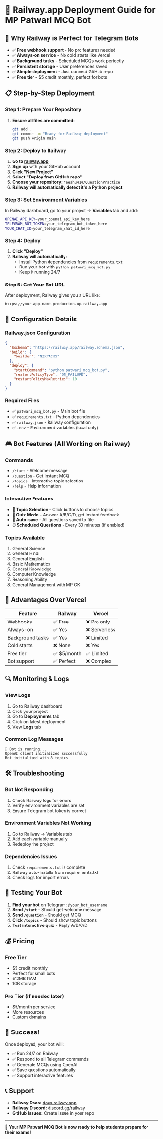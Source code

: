# 🚂 Railway.app Deployment Guide for MP Patwari MCQ Bot

## 🎯 **Why Railway is Perfect for Telegram Bots**

- ✅ **Free webhook support** - No pro features needed
- ✅ **Always-on service** - No cold starts like Vercel
- ✅ **Background tasks** - Scheduled MCQs work perfectly
- ✅ **Persistent storage** - User preferences saved
- ✅ **Simple deployment** - Just connect GitHub repo
- ✅ **Free tier** - $5 credit monthly, perfect for bots

## 📋 **Step-by-Step Deployment**

### **Step 1: Prepare Your Repository**

1. **Ensure all files are committed:**
   ```bash
   git add .
   git commit -m "Ready for Railway deployment"
   git push origin main
   ```

### **Step 2: Deploy to Railway**

1. **Go to [railway.app](https://railway.app)**
2. **Sign up** with your GitHub account
3. **Click "New Project"**
4. **Select "Deploy from GitHub repo"**
5. **Choose your repository:** `Yeeshu414/QuestionPractice`
6. **Railway will automatically detect it's a Python project**

### **Step 3: Set Environment Variables**

In Railway dashboard, go to your project → **Variables** tab and add:

```bash
OPENAI_API_KEY=your_openai_api_key_here
TELEGRAM_BOT_TOKEN=your_telegram_bot_token_here
YOUR_CHAT_ID=your_telegram_chat_id_here
```

### **Step 4: Deploy**

1. **Click "Deploy"**
2. **Railway will automatically:**
   - Install Python dependencies from `requirements.txt`
   - Run your bot with `python patwari_mcq_bot.py`
   - Keep it running 24/7

### **Step 5: Get Your Bot URL**

After deployment, Railway gives you a URL like:
```
https://your-app-name-production.up.railway.app
```

## 🔧 **Configuration Details**

### **Railway.json Configuration**
```json
{
  "$schema": "https://railway.app/railway.schema.json",
  "build": {
    "builder": "NIXPACKS"
  },
  "deploy": {
    "startCommand": "python patwari_mcq_bot.py",
    "restartPolicyType": "ON_FAILURE",
    "restartPolicyMaxRetries": 10
  }
}
```

### **Required Files**
- ✅ `patwari_mcq_bot.py` - Main bot file
- ✅ `requirements.txt` - Python dependencies
- ✅ `railway.json` - Railway configuration
- ✅ `.env` - Environment variables (local only)

## 🎮 **Bot Features (All Working on Railway)**

### **Commands**
- `/start` - Welcome message
- `/question` - Get instant MCQ
- `/topics` - Interactive topic selection
- `/help` - Help information

### **Interactive Features**
- 🎯 **Topic Selection** - Click buttons to choose topics
- 🧠 **Quiz Mode** - Answer A/B/C/D, get instant feedback
- 📄 **Auto-save** - All questions saved to file
- ⏰ **Scheduled Questions** - Every 30 minutes (if enabled)

### **Topics Available**
1. General Science
2. General Hindi
3. General English
4. Basic Mathematics
5. General Knowledge
6. Computer Knowledge
7. Reasoning Ability
8. General Management with MP GK

## 🚀 **Advantages Over Vercel**

| Feature | Railway | Vercel |
|---------|---------|---------|
| Webhooks | ✅ Free | ❌ Pro only |
| Always-on | ✅ Yes | ❌ Serverless |
| Background tasks | ✅ Yes | ❌ Limited |
| Cold starts | ❌ None | ❌ Yes |
| Free tier | ✅ $5/month | ✅ Limited |
| Bot support | ✅ Perfect | ❌ Complex |

## 🔍 **Monitoring & Logs**

### **View Logs**
1. Go to Railway dashboard
2. Click your project
3. Go to **Deployments** tab
4. Click on latest deployment
5. View **Logs** tab

### **Common Log Messages**
```
🤖 Bot is running...
OpenAI client initialized successfully
Bot initialized with 8 topics
```

## 🛠 **Troubleshooting**

### **Bot Not Responding**
1. Check Railway logs for errors
2. Verify environment variables are set
3. Ensure Telegram bot token is correct

### **Environment Variables Not Working**
1. Go to Railway → Variables tab
2. Add each variable manually
3. Redeploy the project

### **Dependencies Issues**
1. Check `requirements.txt` is complete
2. Railway auto-installs from requirements.txt
3. Check logs for import errors

## 📱 **Testing Your Bot**

1. **Find your bot** on Telegram: `@your_bot_username`
2. **Send `/start`** - Should get welcome message
3. **Send `/question`** - Should get MCQ
4. **Click `/topics`** - Should show topic buttons
5. **Test interactive quiz** - Reply A/B/C/D

## 💰 **Pricing**

### **Free Tier**
- $5 credit monthly
- Perfect for small bots
- 512MB RAM
- 1GB storage

### **Pro Tier** (if needed later)
- $5/month per service
- More resources
- Custom domains

## 🎉 **Success!**

Once deployed, your bot will:
- ✅ Run 24/7 on Railway
- ✅ Respond to all Telegram commands
- ✅ Generate MCQs using OpenAI
- ✅ Save questions automatically
- ✅ Support interactive features

## 📞 **Support**

- **Railway Docs:** [docs.railway.app](https://docs.railway.app)
- **Railway Discord:** [discord.gg/railway](https://discord.gg/railway)
- **GitHub Issues:** Create issue in your repo

---

**🎯 Your MP Patwari MCQ Bot is now ready to help students prepare for their exams!**
